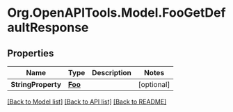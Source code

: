 
# Org.OpenAPITools.Model.FooGetDefaultResponse

## Properties

Name | Type | Description | Notes
------------ | ------------- | ------------- | -------------
**StringProperty** | [**Foo**](Foo.md) |  | [optional] 

[[Back to Model list]](../README.md#documentation-for-models)
[[Back to API list]](../README.md#documentation-for-api-endpoints)
[[Back to README]](../README.md)

